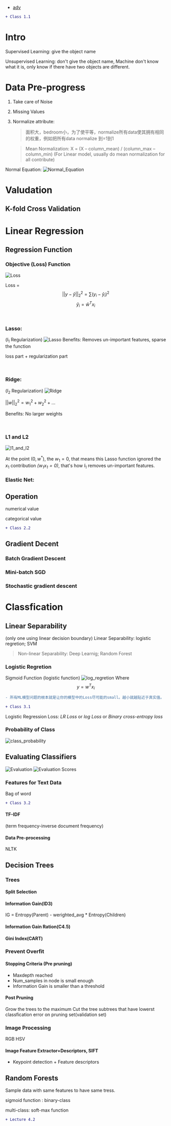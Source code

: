 - [adv](#adv)

```diff
+ Class 1.1
```

# Intro

Supervised Learning: give the object name

Unsupervised Learning: don't give the object name, Machine don't know what it is, only know if there have two objects are different.

# Data Pre-progress 
1. Take care of Noise
2. Missing Values
3. Normalize attribute:
   > 面积大，bedroom小，为了使平等，normalize所有data使其拥有相同的权重，例如把所有data normalize 到=1到1

   > Mean Normalization:
   X = (X – column_mean) / (column_max – column_min)
   (For Linear model, usually do mean normalization for all contribute)

Normal Equation:
![Normal_Equation](Image/normal-equation.jpg)

# Valudation
## K-fold Cross Validation

# Linear Regression

## Regression Function
### Objective (Loss) Function
![Loss](Image/Loss_equation.png)

Loss = 
$$||y- \hat{y}||^2_2 = \sum(y_i  - \hat{y}_i)^2 $$
$$ \hat{y}_i = \hat{w}^Tx_i $$

<br>

### Lasso: 
($l_1$ Regularization)
![Lasso](Image/Lasso.png)
Benefits: Removes un-important features, sparse the function

loss part + regularization part

<br>

### Ridge: 
($l_2$ Regularization)
![Ridge](Image/Ridge.png)

 $||w||_2^2 = w_1^2 + w_2^2 + ...$

Benefits: No larger weights

<br>

### L1 and L2

![l1_and_l2](Image/l1_and_l2.png)

At the point $(0,w^*)$, the $w_1 = 0$, that means this Lasso function ignored the $x_1$ contribution *$(w_1x_1 = 0)$*, that's how $l_1$ removes un-important features.

### Elastic Net:


## Operation
numerical value

categorical value

```diff
+ Class 2.2
```
## Gradient Decent

### Batch Gradient Descent

### Mini-batch SGD

### Stochastic gradient descent



# Classfication

## Linear Separability
(only one using linear decision boundary)
Linear Separability: logistic regretion; SVM

> Non-linear Separability: Deep Learnig; Random Forest

### Logistic Regretion

Sigmoid Function (logistic function)
![log_regretion](Image/Logistic_Regression.png)
Where 
$$ y = w^Tx_i $$ 

```diff
- 所有ML模型问题的根本就是让你的模型中的Loss尽可能的small。越小就越贴近于真实值。 所有的Loss function 都是covers function. covers function的简单解释是有可以趋向的最小值。例如 y=x^2 的形状 (y可以趋向于0）。所以loss可以趋向于一个min值。 
```

```diff
+ Class 3.1
```


Logistic Regression Loss:
*LR Loss* or *log Loss* or *Binary cross-entropy loss*

### Probability of Class
![class_probability](Image/Class_probability.png)
## Evaluating Classifiers

![Evaluation](Image/Evaluation_Classification.png)
![Evaluation Scores](Image/Evaluation_Scores.png)

### Features for Text Data
Bag of word

```diff
+ Class 3.2
```

#### TF-IDF
(term frequency-inverse document frequency)


#### Data Pre-processing
NLTK

## Decision Trees

### Trees
#### Split Selection

#### Information Gain(ID3)
IG = Entropy(Parent) - werighted_avg * Entropy(Children)

#### Information Gain Ration(C4.5)

#### Gini Index(CART)

### Prevent Overfit

#### Stopping Criteria (Pre pruning)
- Maxdepth reached
- Num_samples in node is small enough
- Information Gain is smaller than a threshold
#### Post Pruning
Grow the trees to the maximum
Cut the tree subtrees that have lowerst classfication error on pruning set(validation set)

### Image Processing

RGB HSV
#### Image Feature Extractor+Descriptors, SIFT
- Keypoint detection + Feature descriptors 

## Random Forests
Sample data with same features to have same tress.



sigmoid function : binary-class

multi-class: soft-max function

```diff
+ Lecture 4.2
```
